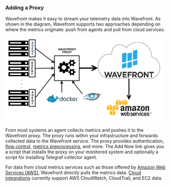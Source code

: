 ### Adding a Proxy

Wavefront makes it easy to stream your telemetry data into Wavefront. As shown in the diagram, Wavefront supports two approaches depending on where the metrics originate: push from agents and pull from cloud services.

![Wavefront architecture](images/wavefront_architecture.png)

From most systems an agent collects metrics and pushes it to the Wavefront proxy. The proxy runs within your infrastructure and forwards collected data to the Wavefront service. The proxy provides authentication, [flow control](https://community.wavefront.com/docs/DOC-1034), [metrics preprocessing](https://community.wavefront.com/docs/DOC-1207), and more. The Add Now <i class="arrow-right"/></i> link gives you a script that installs the proxy on your monitored system and optionally a script for installing  Telegraf collector agent.

For data from cloud metrics services such as those offered by [Amazon Web Services (AWS)](https://aws.amazon.com), Wavefront directly pulls the metrics data. [Cloud integrations](https://community.wavefront.com/docs/DOC-1032) currently support AWS CloudWatch, CloudTrail, and EC2 data.

